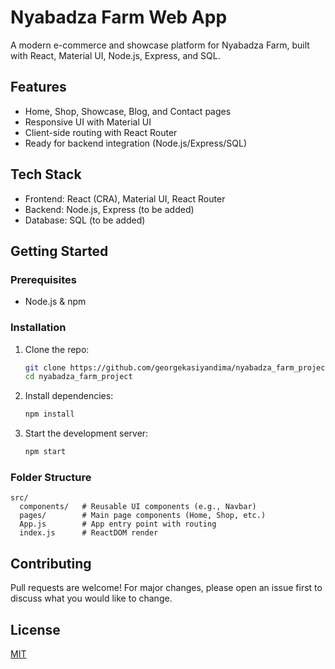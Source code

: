 # Nyabadza Farm Web App

A modern e-commerce and showcase platform for Nyabadza Farm, built with React, Material UI, Node.js, Express, and SQL.

## Features
- Home, Shop, Showcase, Blog, and Contact pages
- Responsive UI with Material UI
- Client-side routing with React Router
- Ready for backend integration (Node.js/Express/SQL)

## Tech Stack
- Frontend: React (CRA), Material UI, React Router
- Backend: Node.js, Express (to be added)
- Database: SQL (to be added)

## Getting Started

### Prerequisites
- Node.js & npm

### Installation
1. Clone the repo:
   ```sh
   git clone https://github.com/georgekasiyandima/nyabadza_farm_project.git
   cd nyabadza_farm_project
   ```
2. Install dependencies:
   ```sh
   npm install
   ```
3. Start the development server:
   ```sh
   npm start
   ```

### Folder Structure
```
src/
  components/   # Reusable UI components (e.g., Navbar)
  pages/        # Main page components (Home, Shop, etc.)
  App.js        # App entry point with routing
  index.js      # ReactDOM render
```

## Contributing
Pull requests are welcome! For major changes, please open an issue first to discuss what you would like to change.

## License
[MIT](LICENSE)
